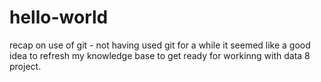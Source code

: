 # hello-world
recap on use of git - not having used git for a while
it seemed like a good idea to refresh my knowledge base
to get ready for workinng with data 8 project.
